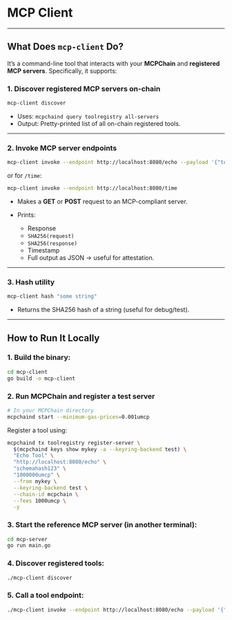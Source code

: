 # MCP Client

---

## What Does `mcp-client` Do?

It’s a command-line tool that interacts with your **MCPChain** and **registered MCP servers**. Specifically, it supports:

### 1. **Discover registered MCP servers on-chain**

```bash
mcp-client discover
```

* Uses: `mcpchaind query toolregistry all-servers`
* Output: Pretty-printed list of all on-chain registered tools.

---

### 2. **Invoke MCP server endpoints**

```bash
mcp-client invoke --endpoint http://localhost:8080/echo --payload '{"text": "hello"}'
```

or for `/time`:

```bash
mcp-client invoke --endpoint http://localhost:8080/time
```

* Makes a **GET** or **POST** request to an MCP-compliant server.
* Prints:

  * Response
  * `SHA256(request)`
  * `SHA256(response)`
  * Timestamp
  * Full output as JSON → useful for attestation.

---

### 3. **Hash utility**

```bash
mcp-client hash "some string"
```

* Returns the SHA256 hash of a string (useful for debug/test).

---

## How to Run It Locally

### 1. Build the binary:

```bash
cd mcp-client
go build -o mcp-client
```

### 2. Run MCPChain and register a test server

```bash
# In your MCPChain directory
mcpchaind start --minimum-gas-prices=0.001umcp
```

Register a tool using:

```bash
mcpchaind tx toolregistry register-server \
  $(mcpchaind keys show mykey -a --keyring-backend test) \
  "Echo Tool" \
  "http://localhost:8080/echo" \
  "schemahash123" \
  "1000000umcp" \
  --from mykey \
  --keyring-backend test \
  --chain-id mcpchain \
  --fees 1000umcp \
  -y
```

### 3. Start the reference MCP server (in another terminal):

```bash
cd mcp-server
go run main.go
```

### 4. Discover registered tools:

```bash
./mcp-client discover
```

### 5. Call a tool endpoint:

```bash
./mcp-client invoke --endpoint http://localhost:8080/echo --payload '{"text": "hello MCP!"}'
```
